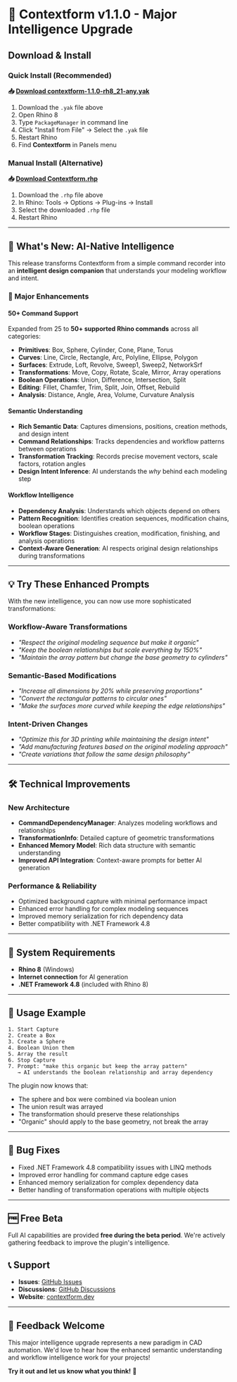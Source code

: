 # 🚀 Contextform v1.1.0 - Major Intelligence Upgrade

## Download & Install

### Quick Install (Recommended)
**📥 [Download contextform-1.1.0-rh8_21-any.yak](https://github.com/contextform/DesignMemory_RhinoPlugin/releases/download/v1.1.0/contextform-1.1.0-rh8_21-any.yak)**

1. Download the `.yak` file above
2. Open Rhino 8
3. Type `PackageManager` in command line
4. Click "Install from File" → Select the `.yak` file
5. Restart Rhino
6. Find **Contextform** in Panels menu

### Manual Install (Alternative)
**📥 [Download Contextform.rhp](https://github.com/contextform/DesignMemory_RhinoPlugin/releases/download/v1.1.0/Contextform.rhp)**

1. Download the `.rhp` file above
2. In Rhino: Tools → Options → Plug-ins → Install
3. Select the downloaded `.rhp` file
4. Restart Rhino

---

## 🧠 What's New: AI-Native Intelligence

This release transforms Contextform from a simple command recorder into an **intelligent design companion** that understands your modeling workflow and intent.

### 🚀 Major Enhancements

#### **50+ Command Support**
Expanded from 25 to **50+ supported Rhino commands** across all categories:
- **Primitives**: Box, Sphere, Cylinder, Cone, Plane, Torus
- **Curves**: Line, Circle, Rectangle, Arc, Polyline, Ellipse, Polygon
- **Surfaces**: Extrude, Loft, Revolve, Sweep1, Sweep2, NetworkSrf
- **Transformations**: Move, Copy, Rotate, Scale, Mirror, Array operations
- **Boolean Operations**: Union, Difference, Intersection, Split
- **Editing**: Fillet, Chamfer, Trim, Split, Join, Offset, Rebuild
- **Analysis**: Distance, Angle, Area, Volume, Curvature Analysis

#### **Semantic Understanding**
- **Rich Semantic Data**: Captures dimensions, positions, creation methods, and design intent
- **Command Relationships**: Tracks dependencies and workflow patterns between operations
- **Transformation Tracking**: Records precise movement vectors, scale factors, rotation angles
- **Design Intent Inference**: AI understands the *why* behind each modeling step

#### **Workflow Intelligence**
- **Dependency Analysis**: Understands which objects depend on others
- **Pattern Recognition**: Identifies creation sequences, modification chains, boolean operations
- **Workflow Stages**: Distinguishes creation, modification, finishing, and analysis operations
- **Context-Aware Generation**: AI respects original design relationships during transformations

---

## 💡 Try These Enhanced Prompts

With the new intelligence, you can now use more sophisticated transformations:

### **Workflow-Aware Transformations**
- *"Respect the original modeling sequence but make it organic"*
- *"Keep the boolean relationships but scale everything by 150%"*
- *"Maintain the array pattern but change the base geometry to cylinders"*

### **Semantic-Based Modifications**
- *"Increase all dimensions by 20% while preserving proportions"*
- *"Convert the rectangular patterns to circular ones"*
- *"Make the surfaces more curved while keeping the edge relationships"*

### **Intent-Driven Changes**
- *"Optimize this for 3D printing while maintaining the design intent"*
- *"Add manufacturing features based on the original modeling approach"*
- *"Create variations that follow the same design philosophy"*

---

## 🛠 Technical Improvements

### **New Architecture**
- **CommandDependencyManager**: Analyzes modeling workflows and relationships
- **TransformationInfo**: Detailed capture of geometric transformations
- **Enhanced Memory Model**: Rich data structure with semantic understanding
- **Improved API Integration**: Context-aware prompts for better AI generation

### **Performance & Reliability**
- Optimized background capture with minimal performance impact
- Enhanced error handling for complex modeling sequences
- Improved memory serialization for rich dependency data
- Better compatibility with .NET Framework 4.8

---

## 🔧 System Requirements

- **Rhino 8** (Windows)
- **Internet connection** for AI generation
- **.NET Framework 4.8** (included with Rhino 8)

---

## 🎯 Usage Example

```
1. Start Capture
2. Create a Box
3. Create a Sphere
4. Boolean Union them
5. Array the result
6. Stop Capture
7. Prompt: "make this organic but keep the array pattern"
   → AI understands the boolean relationship and array dependency
```

The plugin now knows that:
- The sphere and box were combined via boolean union
- The union result was arrayed
- The transformation should preserve these relationships
- "Organic" should apply to the base geometry, not break the array

---

## 🐛 Bug Fixes

- Fixed .NET Framework 4.8 compatibility issues with LINQ methods
- Improved error handling for command capture edge cases
- Enhanced memory serialization for complex dependency data
- Better handling of transformation operations with multiple objects

---

## 🆓 Free Beta

Full AI capabilities are provided **free during the beta period**. We're actively gathering feedback to improve the plugin's intelligence.

## 📞 Support

- **Issues**: [GitHub Issues](https://github.com/contextform/DesignMemory_RhinoPlugin/issues)
- **Discussions**: [GitHub Discussions](https://github.com/contextform/DesignMemory_RhinoPlugin/discussions)
- **Website**: [contextform.dev](https://contextform.dev)

---

## 🙏 Feedback Welcome

This major intelligence upgrade represents a new paradigm in CAD automation. We'd love to hear how the enhanced semantic understanding and workflow intelligence work for your projects!

**Try it out and let us know what you think!** 🎉